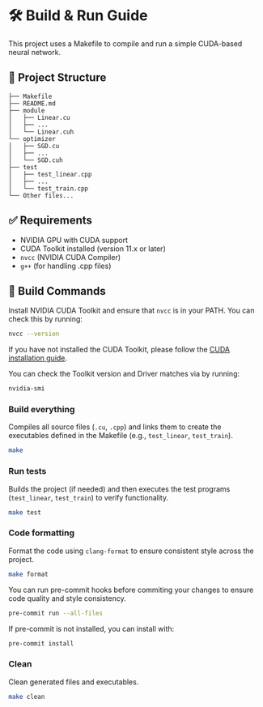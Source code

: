 # 🛠️ Build & Run Guide

This project uses a Makefile to compile and run a simple CUDA-based neural network.

## 📁 Project Structure


```plaintext
├── Makefile
├── README.md
├── module
│   ├── Linear.cu
│   ├── ...
│   └── Linear.cuh
└── optimizer
│   ├── SGD.cu
│   ├── ...
│   └── SGD.cuh
├── test
│   ├── test_linear.cpp
│   ├── ...
│   └── test_train.cpp
└── Other files...
```


## ✅ Requirements

- NVIDIA GPU with CUDA support
- CUDA Toolkit installed (version 11.x or later)
- `nvcc` (NVIDIA CUDA Compiler)
- `g++` (for handling .cpp files)


## 🔨 Build Commands

Install NVIDIA CUDA Toolkit and ensure that `nvcc` is in your PATH. You can check this by running:

```bash
nvcc --version
```
If you have not installed the CUDA Toolkit, please follow the [CUDA installation guide](https://docs.nvidia.com/cuda/cuda-installation-guide-linux/index.html).

You can check the Toolkit version and Driver matches via by running:

```bash
nvidia-smi
```


### Build everything

Compiles all source files (`.cu`, `.cpp`) and links them to create the executables defined in the Makefile (e.g., `test_linear`, `test_train`).

```bash
make
```

### Run tests

Builds the project (if needed) and then executes the test programs (`test_linear`, `test_train`) to verify functionality.

```bash
make test
```

### Code formatting

Format the code using `clang-format` to ensure consistent style across the project.

```bash
make format
```

You can run pre-commit hooks before commiting your changes to ensure code quality and style consistency.

```bash
pre-commit run --all-files
```

If pre-commit is not installed, you can install with:

```bash
pre-commit install
```

### Clean 

Clean generated files and executables.

```bash
make clean
```